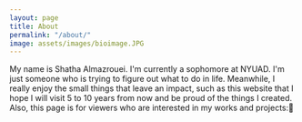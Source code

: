 ```yaml
---
layout: page
title: About
permalink: "/about/"
image: assets/images/bioimage.JPG
---
```


My name is Shatha Almazrouei. I'm currently a sophomore at NYUAD. I'm just someone who is trying to figure out what to do in life. Meanwhile, I really enjoy the small things that leave an impact, such as this website that I hope I will visit 5 to 10 years from now and be proud of the things I created. Also, this page is for viewers who are interested in my works and projects:🙂


